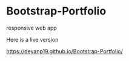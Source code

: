 # Bootstrap-Portfolio
responsive web app 

Here is a live version

https://deyanp19.github.io/Bootstrap-Portfolio/
